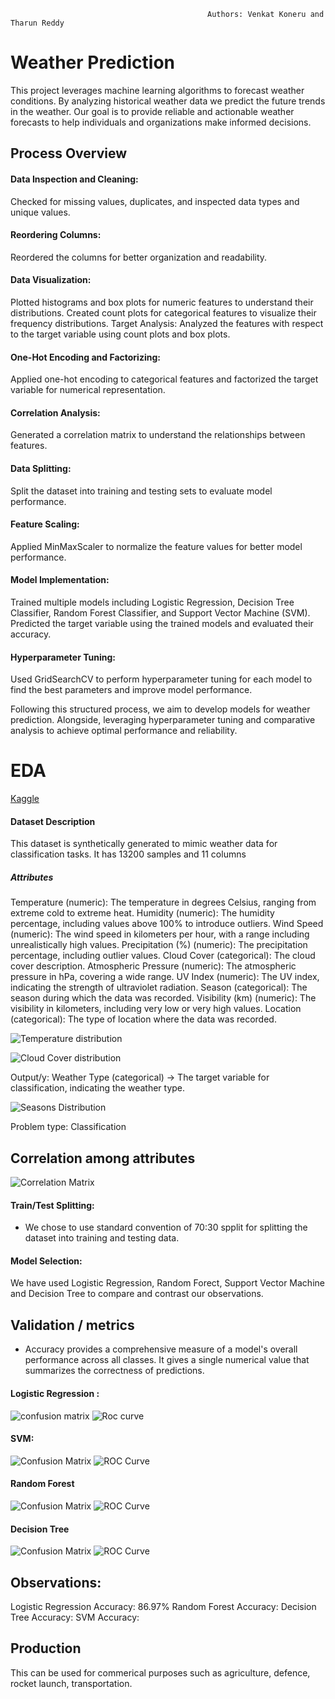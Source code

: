                                                 Authors: Venkat Koneru and Tharun Reddy
                                                
# Weather Prediction

This project leverages machine learning algorithms to forecast weather conditions. By analyzing historical weather data we predict the future trends in the weather. Our goal is to provide reliable and actionable weather forecasts to help individuals and organizations make informed decisions. 

## Process Overview

#### Data Inspection and Cleaning: 
Checked for missing values, duplicates, and inspected data types and unique values.

#### Reordering Columns: 
Reordered the columns for better organization and readability.

#### Data Visualization:
Plotted histograms and box plots for numeric features to understand their distributions.
Created count plots for categorical features to visualize their frequency distributions.
Target Analysis: Analyzed the features with respect to the target variable using count plots and box plots.

#### One-Hot Encoding and Factorizing: 
Applied one-hot encoding to categorical features and factorized the target variable for numerical representation.

#### Correlation Analysis: 
Generated a correlation matrix to understand the relationships between features.

#### Data Splitting: 
Split the dataset into training and testing sets to evaluate model performance.

#### Feature Scaling: 
Applied MinMaxScaler to normalize the feature values for better model performance.

#### Model Implementation:
Trained multiple models including Logistic Regression, Decision Tree Classifier, Random Forest Classifier, and Support Vector Machine (SVM).
Predicted the target variable using the trained models and evaluated their accuracy. 

#### Hyperparameter Tuning: 
Used GridSearchCV to perform hyperparameter tuning for each model to find the best parameters and improve model performance.
 
Following this structured process, we aim to develop models for weather prediction. Alongside, leveraging hyperparameter tuning and comparative analysis to achieve optimal performance and reliability.


# EDA
[Kaggle](https://www.kaggle.com/datasets/nikhil7280/weather-type-classification/data)

#### Dataset Description
This dataset is synthetically generated to mimic weather data for classification tasks. It has 13200 samples and 11 columns
##### Attributes
Temperature (numeric): The temperature in degrees Celsius, ranging from extreme cold to extreme heat.
Humidity (numeric): The humidity percentage, including values above 100% to introduce outliers.
Wind Speed (numeric): The wind speed in kilometers per hour, with a range including unrealistically high values.
Precipitation (%) (numeric): The precipitation percentage, including outlier values.
Cloud Cover (categorical): The cloud cover description.
Atmospheric Pressure (numeric): The atmospheric pressure in hPa, covering a wide range.
UV Index (numeric): The UV index, indicating the strength of ultraviolet radiation.
Season (categorical): The season during which the data was recorded.
Visibility (km) (numeric): The visibility in kilometers, including very low or very high values.
Location (categorical): The type of location where the data was recorded.

![Temperature distribution](https://github.com/user-attachments/assets/47fe4f00-a262-4242-86a3-093991c44fee)


![Cloud Cover distribution](https://github.com/user-attachments/assets/10535629-de1e-4184-a26f-aee847d4044f)

Output/y: Weather Type (categorical) -> The target variable for classification, indicating the weather type.

![Seasons Distribution](https://github.com/user-attachments/assets/ee15adaa-20d5-440f-9804-e03e2d091662)
    
Problem type: Classification     

## Correlation among attributes

![Correlation Matrix](https://github.com/user-attachments/assets/9f69efc5-c55a-45dc-bb5c-04b324b2c0f1)

#### Train/Test Splitting:
- We chose to use standard convention of 70:30 spplit for splitting the dataset into training and testing data.

#### Model Selection: 
We have used Logistic Regression, Random Forect, Support Vector Machine and Decision Tree to compare and contrast our observations.

## Validation / metrics

- Accuracy provides a comprehensive measure of a model's overall performance across all classes. It gives a single numerical value that summarizes the correctness of predictions.

#### Logistic Regression :
![confusion matrix](https://github.com/user-attachments/assets/33de5a4c-1390-4cc5-ae33-57c5f0780023)
![Roc curve](https://github.com/user-attachments/assets/1715871a-26d3-4822-b3da-808bbd60f4c8)

#### SVM:
![Confusion Matrix](https://github.com/user-attachments/assets/40128a98-fc4d-4d47-847d-aa104b9b9d7e)
![ROC Curve](https://github.com/user-attachments/assets/08b562cb-1c19-4ccb-af64-af74aab0c8e6)

#### Random Forest
![Confusion Matrix](https://github.com/user-attachments/assets/fb702d9e-6ef2-4af5-a505-4e573174323c)
![ROC Curve](https://github.com/user-attachments/assets/16717c49-90c3-4dfc-8578-18d089eb22ae)

#### Decision Tree
![Confusion Matrix](https://github.com/user-attachments/assets/b8549f11-8e11-43bd-b858-6ceb0ae1edf1)
![ROC Curve](https://github.com/user-attachments/assets/c2ba0c8e-4137-47de-b80e-52bb4c1ab986)

## Observations:
Logistic Regression Accuracy: 86.97%
Random Forest Accuracy: 
Decision Tree Accuracy:
SVM Accuracy: 

## Production
This can be used for commerical purposes such as agriculture, defence, rocket launch, transportation.  

